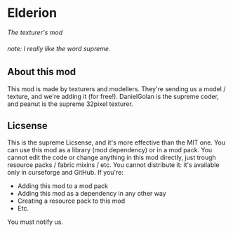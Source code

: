 # Elderion 
_The texturer's mod_
###### note: I really like the word supreme.
## About this mod
This mod is made by texturers and modellers.
They're sending us a model / texture,
and we're adding it (for free!).
DanielGolan is the supreme coder, 
and peanut is the supreme 32pixel texturer.
## Licsense
This is the supreme Licsense,
and it's more effective than the MIT one.
You can use this mod as
 a library (mod dependency)
or in
 a mod pack.
You cannot edit the code or change anything in this mod directly,
just trough resource packs / fabric mixins / etc.
You cannot distribute it: it's available only in curseforge and GitHub.
If you're:
* Adding this mod to a mod pack
* Adding this mod as a dependency in any other way
* Creating a resource pack to this mod
* Etc.
<p>
You must notify us.
